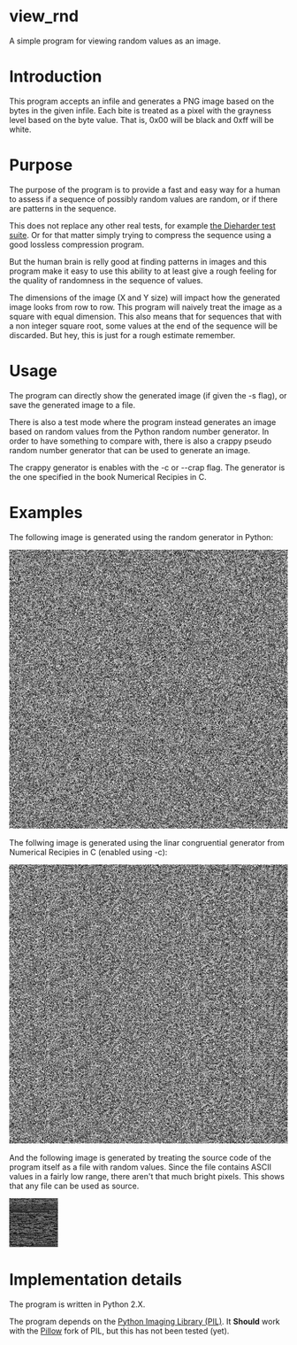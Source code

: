 view_rnd
========
A simple program for viewing random values as an image.

# Introduction #
This program accepts an infile and generates a PNG image based on the
bytes in the given infile. Each bite is treated as a pixel with the
grayness level based on the byte value. That is, 0x00 will be black and
0xff will be white.


# Purpose #
The purpose of the program is to provide a fast and easy way for a human
to assess if a sequence of possibly random values are random, or if
there are patterns in the sequence.

This does not replace any other real tests, for example [the Dieharder
test suite](http://www.phy.duke.edu/~rgb/General/dieharder.php). Or for
that matter simply trying to compress the sequence using a good lossless
compression program.

But the human brain is relly good at finding patterns in images and this
program make it easy to use this ability to at least give a rough
feeling for the quality of randomness in the sequence of values.

The dimensions of the image (X and Y size) will impact how
the generated image looks from row to row. This program will naively
treat the image as a square with equal dimension. This also means that
for sequences that with a non integer square root, some values at the
end of the sequence will be discarded. But hey, this is just for a rough
estimate remember.


# Usage #
The program can directly show the generated image (if given the -s
flag), or save the generated image to a file.

There is also a test mode where the program instead generates an image
based on random values from the Python random number generator. In order
to have something to compare with, there is also a crappy pseudo random
number generator that can be used to generate an image.

The crappy generator is enables with the -c or --crap flag. The
generator is the one specified in the book Numerical Recipies in C.


# Examples #
The following image is generated using the random generator in Python:

![python random image](examples/python_rng_gen.png?raw=true)


The follwing image is generated using the linar congruential generator
from Numerical Recipies in C (enabled using -c):

![crappy random image](examples/crappy_gen.png?raw=true)


And the following image is generated by treating the source code of the
program itself as a file with random values. Since the file contains
ASCII values in a fairly low range, there aren't that much bright
pixels. This shows that any file can be used as source.

![source code based image](examples/view_rnd.py.png?raw=true)



# Implementation details #
The program is written in Python 2.X.

The program depends on the [Python Imaging Library
(PIL)](http://www.pythonware.com/products/pil/). It **Should** work with
the [Pillow](https://github.com/python-pillow/Pillow) fork of PIL, but
this has not been tested (yet).


